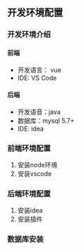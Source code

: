 ## 开发环境配置

### 开发环境介绍
   
#### 前端
* 开发语言： vue
* IDE: VS Code
#### 后端
* 开发语音：java
* 数据库：mysql 5.7+
* IDE: idea

### 前端环境配置
1. 安装node环境
2. 安装vscode

### 后端环境配置
1. 安装idea
2. 安装插件

### 数据库安装




